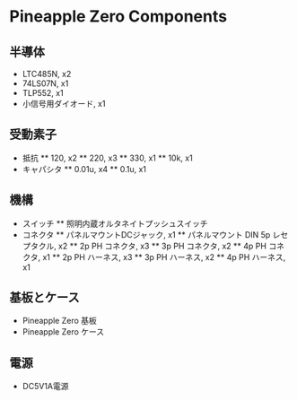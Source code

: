 # Pineapple Zero Components

## 半導体

* LTC485N, x2
* 74LS07N, x1
* TLP552, x1
* 小信号用ダイオード, x1

## 受動素子

* 抵抗
** 120, x2
** 220, x3
** 330, x1
** 10k, x1
* キャパシタ
** 0.01u, x4
** 0.1u, x1

## 機構

* スイッチ
** 照明内蔵オルタネイトプッシュスイッチ
* コネクタ
** パネルマウントDCジャック, x1
** パネルマウント DIN 5p レセプタクル, x2
** 2p PH コネクタ, x3
** 3p PH コネクタ, x2
** 4p PH コネクタ, x1
** 2p PH ハーネス, x3
** 3p PH ハーネス, x2
** 4p PH ハーネス, x1

## 基板とケース

* Pineapple Zero 基板
* Pineapple Zero ケース

## 電源

* DC5V1A電源
